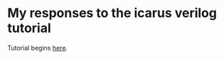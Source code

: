 # My responses to the icarus verilog tutorial 

Tutorial begins [here](http://iverilog.wikia.com/wiki/Getting_Started).
